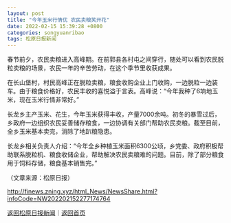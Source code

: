 ```yaml
---
layout: post
title: "今年玉米行情优 农民卖粮笑开花"
date: 2022-02-15 15:39:28 +0800
categories: songyuanribao
tags: 松原日报新闻
---
```

<p>春节前夕，农民卖粮进入高峰期。在前郭县各村屯之间穿行，随处可以看到农民脱粒卖粮的场景，农民一年的辛苦劳动，在这个季节里收获成果。</p>
 <p>在长山堡村，村民高峰正在脱粒卖粮，粮食收购企业上门收购，一边脱粒一边装车。由于粮食价格好，农民丰收的喜悦溢于言表。高峰说：“今年我种了6垧地玉米，现在玉米行情非常好。”</p>
 <p>长龙乡主产玉米、花生，今年玉米获得丰收，产量7000余吨。初冬的暴雪过后，乡政府一边组织农民妥善储存粮食，一边协调有关部门帮助农民卖粮。截至目前，全乡玉米基本卖完，消除了地趴粮隐患。</p>
 <p>长龙乡相关负责人介绍：“今年全乡种植玉米面积6300公顷，乡党委、政府积极帮助联系脱粒机、粮食收储企业，帮助解决农民卖粮难的问题。目前，除了部分粮食用于饲料存储，粮食基本销售完。”</p><p class="em_media">（文章来源：松原日报）</p>

<http://finews.zning.xyz/html_News/NewsShare.html?infoCode=NW202202152277174764>

[返回松原日报新闻](//finews.withounder.com/category/songyuanribao.html)｜[返回首页](//finews.withounder.com/)